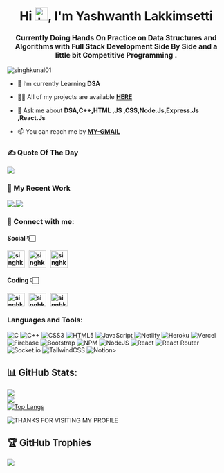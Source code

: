 <h1 align="center">Hi <img src="https://github.com/TheDudeThatCode/TheDudeThatCode/blob/master/Assets/Hi.gif?raw=true" alt="handWaving" height="30" width="30" />, I'm Yashwanth Lakkimsetti </h1>
<h3 align="center">Currently Doing Hands On Practice on Data Structures and Algorithms with Full Stack Development Side By Side and a little bit Competitive Programming .</h3>
<p align="left"> <img src="https://komarev.com/ghpvc/?username=singhkunal01&label=Profile%20views&color=0e75b6&style=flat" alt="singhkunal01" /> </p>

- 🔭 I’m currently Learning **DSA**

- 👨‍💻 All of my projects are available [**HERE**]([https://github.com/singhkunal01](https://github.com/YashwanthLakkimsetti?tab=repositories))

- 💬 Ask me about **DSA,C++,HTML ,JS ,CSS,Node.Js,Express.Js ,React.Js**

- 📫 You can reach me by [**MY-GMAIL**](mailto:Kunalsingh142001@gmail.com)

<h3 align="left">✍️ Quote Of The Day</h3>

![](https://quotes-github-readme.vercel.app/api?type=horizontal&theme=merko)

<h3 align="left">🧾 My Recent Work</h3>

<a href="https://github.com/singhkunal01/Code-on-your-own">
  <img align="center" src="https://github-readme-stats.vercel.app/api/pin/?username=singhkunal01&theme=gotham&repo=Code-on-your-own" />
</a>
<a href="https://github.com/anuraghazra/ocr-generator">
  <img align="center" src="https://github-readme-stats.vercel.app/api/pin/?username=singhkunal01&theme=gotham&repo=ocr-generator" />
</a>

<h3 align="left">📩 Connect with me:</h3>
<p align="left">
<h4>Social 👇🏻<h4/>
<a href="mailto:Kunalsingh142001@gmail.com" target="blank"><img align="center" src="https://cdn4.iconfinder.com/data/icons/social-media-logos-6/512/112-gmail_email_mail-512.png" alt="singhkunal01" height="40" width="40" /></a>&nbsp;&nbsp;
<a href="https://linkedin.com/in/singhkunal01" target="blank"><img align="center" src="https://raw.githubusercontent.com/rahuldkjain/github-profile-readme-generator/master/src/images/icons/Social/linked-in-alt.svg" alt="singhkunal01" height="40" width="40" /></a>&nbsp;&nbsp;
<a href="https://twitter.com/in/KunalSingh_01" target="blank"><img align="center" src="https://www.pngkey.com/png/full/2-27646_twitter-logo-png-transparent-background-logo-twitter-png.png" alt="singhkunal01" height="40" width="40" /></a><br>
<h4>Coding 👇🏻<h4/>
<a href="https://www.codechef.com/users/singhkunal01" target="blank"><img align="center" src="https://cdn.jsdelivr.net/npm/simple-icons@3.1.0/icons/codechef.svg" alt="singhkunal01" height="30" width="40" /></a>&nbsp;&nbsp;
<a href="https://www.hackerrank.com/singhkunal01" target="blank"><img align="center" src="https://raw.githubusercontent.com/rahuldkjain/github-profile-readme-generator/master/src/images/icons/Social/hackerrank.svg" alt="singhkunal01" height="30" width="40" /></a>&nbsp;&nbsp;
<a href="https://auth.geeksforgeeks.org/user/singhkunal01" target="blank"><img align="center" src="https://raw.githubusercontent.com/rahuldkjain/github-profile-readme-generator/master/src/images/icons/Social/geeks-for-geeks.svg" alt="singhkunal01" height="30" width="40" /></a>
</p>

<h3 align="left">Languages and Tools:</h3>

![C](https://img.shields.io/badge/c-%2300599C.svg?style=for-the-badge&logo=c&logoColor=white) ![C++](https://img.shields.io/badge/c++-%2300599C.svg?style=for-the-badge&logo=c%2B%2B&logoColor=white) ![CSS3](https://img.shields.io/badge/css3-%231572B6.svg?style=for-the-badge&logo=css3&logoColor=white) ![HTML5](https://img.shields.io/badge/html5-%23E34F26.svg?style=for-the-badge&logo=html5&logoColor=white) ![JavaScript](https://img.shields.io/badge/javascript-%23323330.svg?style=for-the-badge&logo=javascript&logoColor=%23F7DF1E) ![Netlify](https://img.shields.io/badge/netlify-%23000000.svg?style=for-the-badge&logo=netlify&logoColor=#00C7B7) ![Heroku](https://img.shields.io/badge/heroku-%23430098.svg?style=for-the-badge&logo=heroku&logoColor=white) ![Vercel](https://img.shields.io/badge/vercel-%23000000.svg?style=for-the-badge&logo=vercel&logoColor=white) ![Firebase](https://img.shields.io/badge/firebase-%23039BE5.svg?style=for-the-badge&logo=firebase) ![Bootstrap](https://img.shields.io/badge/bootstrap-%23563D7C.svg?style=for-the-badge&logo=bootstrap&logoColor=white) ![NPM](https://img.shields.io/badge/NPM-%23000000.svg?style=for-the-badge&logo=npm&logoColor=white) ![NodeJS](https://img.shields.io/badge/node.js-6DA55F?style=for-the-badge&logo=node.js&logoColor=white) ![React](https://img.shields.io/badge/react-%2320232a.svg?style=for-the-badge&logo=react&logoColor=%2361DAFB) ![React Router](https://img.shields.io/badge/React_Router-CA4245?style=for-the-badge&logo=react-router&logoColor=white) ![Socket.io](https://img.shields.io/badge/Socket.io-black?style=for-the-badge&logo=socket.io&badgeColor=010101) ![TailwindCSS](https://img.shields.io/badge/tailwindcss-%2338B2AC.svg?style=for-the-badge&logo=tailwind-css&logoColor=white) ![Notion](https://img.shields.io/badge/Notion-%23000000.svg?style=for-the-badge&logo=notion&logoColor=white)>

<!-- <p><img align="left" src="https://github-readme-stats.vercel.app/api/top-langs?username=singhkunal01&theme=gotham&show_icons=true&locale=en&layout=compact" alt="singhkunal01" /></p> -->

## 📊 GitHub Stats:
![](https://github-readme-stats.vercel.app/api?username=singhkunal01&theme=gotham&hide_border=false&include_all_commits=true&count_private=true)<br/>
![](https://github-readme-streak-stats.herokuapp.com/?user=singhkunal01&theme=gotham&hide_border=false)<br/>
[![Top Langs](https://github-readme-stats.vercel.app/api/top-langs/?username=singhkunal01&theme=gotham)](https://github.com/singhkunal01/github-readme-stats)
<!-- <p>&nbsp;<img align="center" src="https://github-readme-stats.vercel.app/api?username=singhkunal01&show_icons=true&locale=en" alt="singhkunal01" /></p> -->
![THANKS FOR VISITING MY PROFILE](https://raw.githubusercontent.com/BrunnerLivio/brunnerlivio/master/images/marquee.svg)

## 🏆 GitHub Trophies
![](https://github-profile-trophy.vercel.app/?username=singhkunal01&theme=apprentice&no-frame=false&no-bg=true&margin-w=4)

